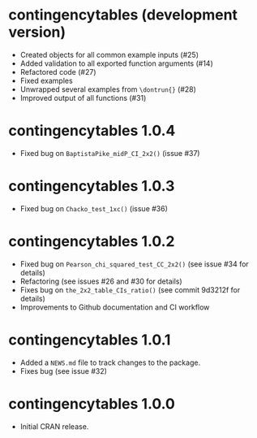 # contingencytables (development version)

* Created objects for all common example inputs (#25)
* Added validation to all exported function arguments (#14)
* Refactored code (#27)
* Fixed examples
* Unwrapped several examples from `\dontrun{}` (#28)
* Improved output of all functions (#31)

# contingencytables 1.0.4

* Fixed bug on `BaptistaPike_midP_CI_2x2()` (issue #37)

# contingencytables 1.0.3

* Fixed bug on `Chacko_test_1xc()` (issue #36)

# contingencytables 1.0.2

* Fixed bug on `Pearson_chi_squared_test_CC_2x2()` (see issue #34 for details)
* Refactoring (see issues #26 and #30 for details)
* Fixes bug on `the_2x2_table_CIs_ratio()` (see commit 9d3212f for details)
* Improvements to Github documentation and CI workflow

# contingencytables 1.0.1

* Added a `NEWS.md` file to track changes to the package.
* Fixes bug (see issue #32)

# contingencytables 1.0.0

* Initial CRAN release.
